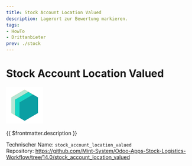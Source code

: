 ```yaml
---
title: Stock Account Location Valued
description: Lagerort zur Bewertung markieren.
tags:
- HowTo
- Drittanbieter
prev: ./stock
---
```

# Stock Account Location Valued
![icon_oms_box](attachments/icons_odoo_mint_system.png)

{{ $frontmatter.description }}

Technischer Name: `stock_account_location_valued`\
Repository: <https://github.com/Mint-System/Odoo-Apps-Stock-Logistics-Workflow/tree/14.0/stock_account_location_valued>
